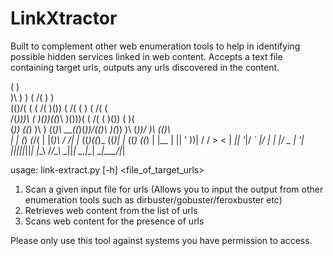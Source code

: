# LinkXtractor
Built to complement other web enumeration tools to help in identifying possible hidden services linked in web content.
Accepts a text file containing target urls, outputs any urls discovered in the content.

 (                        )                                      
 )\ )               )  ( /(     )                    )           
(()/( (          ( /(  )\()) ( /( (       )       ( /(      (    
 /(_)))\   (     )\())((_)\  )\()))(   ( /(   (   )\()) (   )(   
(_)) ((_)  )\ ) ((_)\ __((_)(_))/(()\  )(_))  )\ (_))/  )\ (()\  
| |   (_) _(_/( | |(_)\ \/ /| |_  ((_)((_)_  ((_)| |_  ((_) ((_) 
| |__ | || ' \))| / /  >  < |  _|| '_|/ _` |/ _| |  _|/ _ \| '_| 
|____||_||_||_| |_\_\ /_/\_\ \__||_|  \__,_|\__|  \__|\___/|_| 

usage: link-extract.py [-h] <file_of_target_urls>

1. Scan a given input file for urls (Allows you to input the output from other enumeration tools such as dirbuster/gobuster/feroxbuster etc)
2. Retrieves web content from the list of urls
3. Scans web content for the presence of urls

Please only use this tool against systems you have permission to access.
